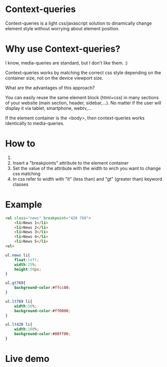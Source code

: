 Context-queries
===============

Context-queries is a light css/javascript solution to dinamically change element style without worrying about element position.

# Why use Context-queries?
I know, media-queries are standard, but I don't like them. :)

Context-queries works by matching the correct css style depending on the container size, not on the device viewport size.

What are the advantages of this approach?

You can easily reuse the same element block (html+css) in many sections of your website (main section, header, sidebar,...).
No matter if the user will display it via tablet, smartphone, webtv,...

If the element container is the &lt;body&gt;, then context-queries  works identically to media-queries.

# How to

1) 
1) Insert a "breakpoints" attribute to the element container
2) Set the value of the attribute with the width to wich you want to change css matching
3) In css refer to width with "lt" (less than) and "gt" (greater than) keyword classes


# Example

```html
<ul class="news" breakpoint="420 769">
	<li>News 1</li>
	<li>News 2</li>
	<li>News 3</li>
	<li>News 4</li>
	<li>News 5</li>
<ul>
```

```css
ul.news li{
	float:left;
	width:25%;
	height:50px;
}

ul.gt769{
	background-color:#ffcc00;
}

ul.lt769 li{
	width:50%;
	background-color:#ff0000;
}

ul.lt420 li{
	width:100%;
	background-color:#00ff00;
}
```

# Live demo
	





